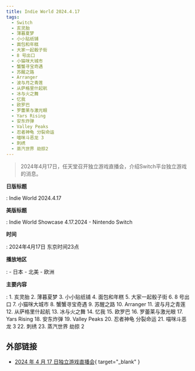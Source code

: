 ```yaml
---
title: Indie World 2024.4.17
tags:
  - Switch
  - 亥灵胎
  - 薄暮夏梦
  - 小小贴纸铺
  - 面包和年糕
  - 大家一起骰子街
  - 8 号出口
  - 小猫咪大城市
  - 蟹蟹寻宝奇遇
  - 苏醒之路
  - Arranger
  - 波与月之青莲
  - 从萨格里什起航
  - 冰与火之舞
  - 忆我
  - 欧罗巴
  - 罗蕾莱与激光眼
  - Yars Rising
  - 安东炸弹
  - Valley Peaks
  - 忍者神龟 分裂命运
  - 喵咪斗恶龙 3
  - 刺绣
  - 蒸汽世界 劫掠2
---
```


> 2024年4月17日，任天堂召开独立游戏直播会，介绍Switch平台独立游戏的消息。

**日版标题**

:	Indie World 2024.4.17

**美版标题**

:	Indie World Showcase 4.17.2024 - Nintendo Switch

**时间**

:	2024年4月17日 东京时间23点

**播放地区**

:	- 日本
	- 北美
	- 欧洲

**主要内容**

:	1. 亥灵胎
	2. 薄暮夏梦
	3. 小小贴纸铺
	4. 面包和年糕
	5. 大家一起骰子街
	6. 8 号出口
	7. 小猫咪大城市
	8. 蟹蟹寻宝奇遇
	9. 苏醒之路
	10. Arranger
	11. 波与月之青莲
	12. 从萨格里什起航
	13. 冰与火之舞
	14. 忆我
	15. 欧罗巴
	16. 罗蕾莱与激光眼
	17. Yars Rising
	18. 安东炸弹
	19. Valley Peaks
	20. 忍者神龟 分裂命运
	21. 喵咪斗恶龙 3
	22. 刺绣
	23. 蒸汽世界 劫掠 2

## 外部链接

- [2024 年 4 月 17 日独立游戏直播会](https://www.bilibili.com/video/BV1xt421P73h/){ target="_blank" }
